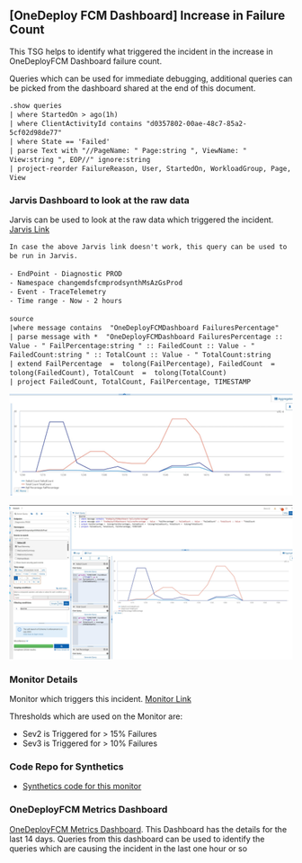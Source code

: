 ## [OneDeploy FCM Dashboard] Increase in Failure Count


This TSG helps to identify what triggered the incident in the increase in OneDeployFCM Dashboard failure count.


Queries which can be used for immediate debugging, additional queries can be picked from the dashboard shared at the end of this document.


```
.show queries 
| where StartedOn > ago(1h)
| where ClientActivityId contains "d0357802-00ae-48c7-85a2-5cf02d98de77"
| where State == 'Failed' 
| parse Text with "//PageName: " Page:string ", ViewName: " View:string ", EOP//" ignore:string
| project-reorder FailureReason, User, StartedOn, WorkloadGroup, Page, View

```

### Jarvis Dashboard to look at the raw data

Jarvis can be used to look at the raw data which triggered the incident. [Jarvis Link](https://portal.microsoftgeneva.com/logs/dgrep?be=DGrep&ep=Diagnostics%20PROD&ns=changemdsfcmprodsynthMsAzGsProd&en=TraceTelemetry&time=2024-05-01T22:00:00.000Z&offset=~3&offsetUnit=Hours&serverQuery=source&serverQueryType=kql&kqlClientQuery=source%0A|%20where%20message%20contains%20%22OneDeployFCMDashboard%20FailuresPercentage%22%0A|%20parse%20message%20with%20*%20%22OneDeployFCMDashboard%20FailuresPercentage%20::%20Value%20-%20%22FailPercentage%22%20::%20FailedCount%20::%20Value%20-%20%22FailedCount%22%20::%20TotalCount%20::%20Value%20-%20%22TotalCount%0A|%20extend%20FailPercentage%20%3D%20%20tolong(FailPercentage),%20FailedCount%20%3D%20%20tolong(FailedCount),%20TotalCount%20%3D%20%20tolong(TotalCount)%0A|%20project%20FailedCount,%20TotalCount,%20FailPercentage,%20TIMESTAMP&chartsVisible=true&chartEditorVisible=true&chartType=line&chartLayers=[[%22Failed%20Count%22,%22groupby%20TIMESTAMP.roundDown(\%22PT10M\%22)%20as%20X\nlet%20FailedCount%20%3D%20Average(FailedCount)%22],[%22Total%20Count%22,%22groupby%20TIMESTAMP.roundDown(\%22PT10M\%22)%20as%20X\nlet%20TotalCount%20%3D%20Average(TotalCount)%22],[%22Fail%20Percentage%22,%22groupby%20TIMESTAMP.roundDown(\%22PT10M\%22)%20as%20X\nlet%20FailPercentage%20%3D%20Average(FailPercentage)%22]]%20)

```
In case the above Jarvis link doesn't work, this query can be used to be run in Jarvis.

- EndPoint - Diagnostic PROD
- Namespace changemdsfcmprodsynthMsAzGsProd
- Event - TraceTelemetry
- Time range - Now - 2 hours

source
|where message contains  "OneDeployFCMDashboard FailuresPercentage"  
| parse message with *  "OneDeployFCMDashboard FailuresPercentage :: Value - " FailPercentage:string " :: FailedCount :: Value - " FailedCount:string " :: TotalCount :: Value - " TotalCount:string
| extend FailPercentage  =  tolong(FailPercentage), FailedCount  =  tolong(FailedCount), TotalCount  =  tolong(TotalCount)  
| project FailedCount, TotalCount, FailPercentage, TIMESTAMP

```


![alt text](media/FailCountGraph.png)

![alt text](media/FailCountGraph2.png)

### Monitor Details
Monitor which triggers this incident. [Monitor Link](https://portal.microsoftgeneva.com/manage/monitors/monitor?activity=edit-monitor&version=1&action=3&account=fcmmdsprodaccount&monitorId=9d5c7458-5179-43b9-acf3-4f7bfd895669)

Thresholds which are used on the Monitor are:
- Sev2 is Triggered for > 15% Failures 
- Sev3 is Triggered for > 10% Failures 



### Code Repo for Synthetics
- [Synthetics code for this monitor](https://msazure.visualstudio.com/One/_git/EngSys-ChangeManagement-FCM?path=%2Fsrc%2FFCM%2FSynthetics%2FEntityModel%2FOneDeployFCMDashboardFailures.cs&_a=contents&version=GBmaster)


### OneDeployFCM Metrics Dashboard
[OneDeployFCM Metrics Dashboard](https://kusto.azure.com/dashboards/f6687c24-35db-4cfb-a7db-34a85bdc26ec#b3e15594-5016-47ce-a67d-fa7c049e6ddd). This Dashboard has the details for the last 14 days. Queries from this dashboard can be used to identify the queries which are causing the incident in the last one hour or so



